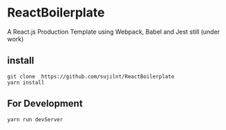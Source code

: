 # ReactBoilerplate
A React.js Production Template using Webpack, Babel and Jest still (under work)

## install
`git clone  https://github.com/sujilnt/ReactBoilerplate`  <br/>
`yarn install`

## For Development
`yarn run devServer`
